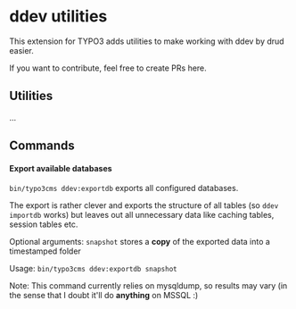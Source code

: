 # ddev utilities

This extension for TYPO3 adds utilities to make working with
ddev by drud easier.

If you want to contribute, feel free to create PRs here.

## Utilities

...

## Commands


#### Export available databases

`bin/typo3cms ddev:exportdb` exports all configured databases.

The export is rather clever and exports the structure of all tables (so `ddev importdb` works) but leaves 
out all unnecessary data like caching tables, session tables etc.

Optional arguments:
`snapshot` stores a **copy** of the exported data into a timestamped folder

Usage:
`bin/typo3cms ddev:exportdb snapshot`

Note:
This command currently relies on mysqldump, so results may vary (in the sense that I doubt it'll do **anything** on MSSQL :)